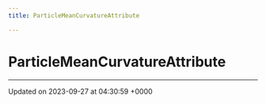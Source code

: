 ```yaml
---
title: ParticleMeanCurvatureAttribute

---
```


# ParticleMeanCurvatureAttribute





-------------------------------

Updated on 2023-09-27 at 04:30:59 +0000